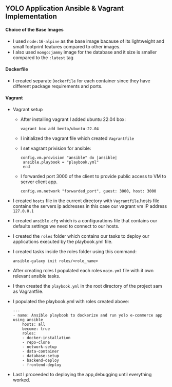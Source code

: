 ## YOLO Application Ansible & Vagrant Implementation

#### Choice of the Base Images
- I used `node:16-alpine` as the base image bacause of its lightweight and small footprint features compared to other images.
- I also used `mongo:jammy` image for the database and it size is smaller compared to the `:latest` tag 


#### Dockerfile
- I created separate ```Dockerfile``` for each container since they have different package requirements and ports.

#### Vagrant
- Vagrant setup
  - After installing vagrant I added ubuntu 22.04 box:

      ```vagrant box add bento/ubuntu-22.04```
  - I initialized the vagrant file which created `Vagrantfile`
  - I set vagrant privision for ansible:
    
     ```
     config.vm.provision "ansible" do |ansible|
      ansible.playbook = "playbook.yml"
      end
      ```

  - I forwarded port 3000 of the client to provide public access to VM to server client app.

      ```
      config.vm.network "forwarded_port", guest: 3000, host: 3000
      ```
- I created `hosts` file in the current directory with `Vagrantfile`.hosts file contains the servers ip addresses in this case our vagrant vm IP address `127.0.0.1`
- I created `ansible.cfg` which is a configurations file that contains our defaults settings we need to connect to our hosts.
- I created the `roles` folder which contains our tasks to deploy our applications executed by the playbook.yml file.
- I created tasks inside the roles folder using this command:
  ```
  ansible-galaxy init roles/<role_name>
  ```
- After creating roles I populated each roles `main.yml` file with it own relevant ansible tasks.
- I then created the `playbook.yml` in the root directory of the project sam as Vagrantfile.
- I populated the playbook.yml with roles created above:

    ```
    ---
    - name: Ansible playbook to dockerize and run yolo e-commerce app using ansible
        hosts: all
        become: true
        roles:
        - docker-installation
        - repo-clone
        - network-setup
        - data-container
        - database-setup
        - backend-deploy
        - frontend-deploy
    ```
- Last I proceeded to deploying the app,debugging until everything worked.